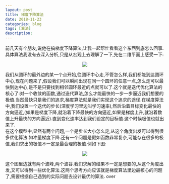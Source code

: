```yaml
---
layout: post
title: 梯度下降算法
date: 2018-11-23
categories: blog
tags: [算法]
description: 
---
```


前几天有个朋友,说他在搞梯度下降算法,让我一起帮忙看看这个东西到底怎么回事.具体算法我没有去深入分析,只是从宏观上去理解了一下,先在二维平面上感受一下:
<center>
<p><img src="https://i.loli.net/2018/11/23/5bf76d0425915.jpg" align="center"></p>
</center>

我们从圆环的最外边的某一个点开始,往圆环中心走,不管怎么样,我们都能到达圆环中心,现在问题来了,假设我们可以瞬间出现在同一个圆环的任意一点,怎么走可以最快到达中心,是不是只要找到相邻圆环最近的点就可以了.这个就是迭代优化算法的核心了:对一个收敛的函数,通过迭代算法,怎么才能最快的一步一步逼近我们想要的极值.当然最快只是我们的追求,梯度算法就是我们实现这个追求的途径.在梯度算法中,我们设置一个迭代的步长(深度学习里边叫学习速率),然后沿着目标变化最快的方向逼近,(如果是梯度下降,就沿着下降最快的方向逼近,如果是梯度上升,就沿着数值上升最快的方向逼近).直到变化速率达到我们设定的目标值.这个时候极值也就出来了.         
在这个模型中,显然有两个问题,一个是步长大小怎么定,从这个角度出发可以得到很多优化算法.如冲量梯度下降.还有一个问题是假如函数非常复杂,可能存在很多的极值,我们求出的极值不一定是最合理的极值.例如下图:
<center>
<p><img src="https://i.loli.net/2018/11/23/5bf76d281820f.jpg" align="center"></p>
</center>
这个图里边就有两个波峰,两个波谷.我们求解的结果不一定是想要的,从这个角度出发,又可以得到一些优化算法.这两个思考方向应该就是梯度算法里边最核心的问题了,需要根据自己遇到的实际问题去设计最优的算法.       
over
